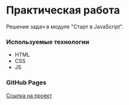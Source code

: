 # Практическая работа

Решение задач в модуле "Старт в JavaScript".

### Используемые технологии
* HTML
* CSS
* JS

### GitHub Pages

<a href="https://mkostrikov.github.io/task_5.11/" target="_blank">Ссылка на проект</a>